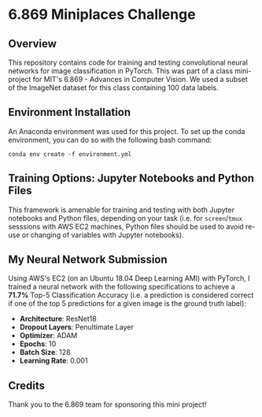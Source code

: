  # 6.869 Miniplaces Challenge
 ## Overview
 This repository contains code for training and testing convolutional neural networks for image classification in PyTorch.  This was part of a class mini-project for MIT's 6.869 - Advances in Computer Vision.  We used a subset of the ImageNet dataset for this class containing 100 data labels.
 
 ## Environment Installation
 An Anaconda environment was used for this project.  To set up the conda environment, you can do so with the following bash command:
 
 `conda env create -f environment.yml`
 
 ## Training Options: Jupyter Notebooks and Python Files
 This framework is amenable for training and testing with both Jupyter notebooks and Python files, depending on your task (i.e. for `screen`/`tmux` sesssions with AWS EC2 machines, Python files should be used to avoid re-use or changing of variables with Jupyter notebooks).
 
 ## My Neural Network Submission
 Using AWS's EC2 (on an Ubuntu 18.04 Deep Learning AMI) with PyTorch, I trained a neural network with the following specifications to achieve a **71.7%** Top-5 Classification Accuracy (i.e. a prediction is considered correct if one of the top 5 predictions for a given image is the ground truth label):
 
 * **Architecture**: ResNet18
 * **Dropout Layers**: Penultimate Layer
 * **Optimizer**: ADAM
 * **Epochs**: 10
 * **Batch Size**: 128
 * **Learning Rate**: 0.001
 
## Credits
Thank you to the 6.869 team for sponsoring this mini project!


